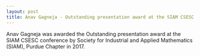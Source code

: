 ```yaml
---
layout: post
title: Anav Gagneja - Outstanding presentation award at the SIAM CSESC conference
---
```

Anav Gagneja was awarded the Outstanding presentation award at the SIAM CSESC conference by Society for Industrial and Applied Mathematics (SIAM), Purdue Chapter in 2017.
